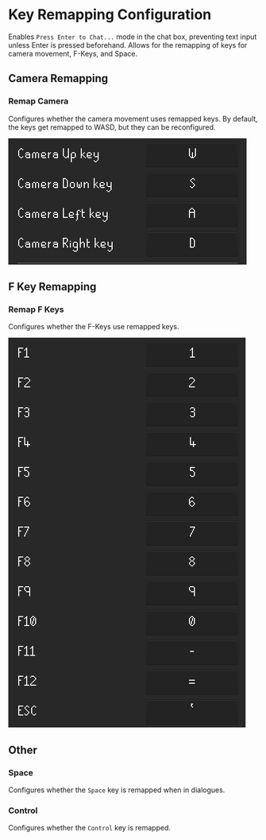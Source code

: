 # Key Remapping Configuration

Enables `Press Enter to Chat...` mode in the chat box, preventing text input unless Enter is pressed beforehand. Allows for the remapping of keys for camera movement, F-Keys, and Space.

## Camera Remapping

### Remap Camera

Configures whether the camera movement uses remapped keys. By default, the keys get remapped to WASD, but they can be reconfigured.

![](img/key-remapping/key_remapping_camera.png)

## F Key Remapping

### Remap F Keys

Configures whether the F-Keys use remapped keys. 

![](img/key-remapping/key_remapping_fkeys.png)

## Other

### Space

Configures whether the `Space` key is remapped when in dialogues.

### Control

Configures whether the `Control` key is remapped.
